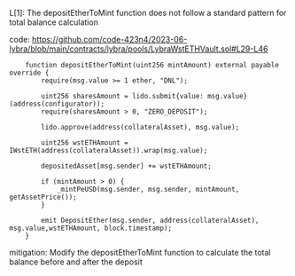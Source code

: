 L[1]: The depositEtherToMint function does not follow a standard pattern for total balance calculation

code: https://github.com/code-423n4/2023-06-lybra/blob/main/contracts/lybra/pools/LybraWstETHVault.sol#L29-L46

```
    function depositEtherToMint(uint256 mintAmount) external payable override {
        require(msg.value >= 1 ether, "DNL");

        uint256 sharesAmount = lido.submit{value: msg.value}(address(configurator));
        require(sharesAmount > 0, "ZERO_DEPOSIT");

        lido.approve(address(collateralAsset), msg.value);

        uint256 wstETHAmount = IWstETH(address(collateralAsset)).wrap(msg.value);

        depositedAsset[msg.sender] += wstETHAmount;

        if (mintAmount > 0) {
            _mintPeUSD(msg.sender, msg.sender, mintAmount, getAssetPrice());
        }

        emit DepositEther(msg.sender, address(collateralAsset), msg.value,wstETHAmount, block.timestamp);
    }
```

mitigation:
Modify the depositEtherToMint function to calculate the total balance before and after the deposit